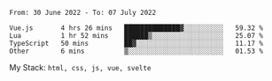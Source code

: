 <!--START_SECTION:waka-->

```text
From: 30 June 2022 - To: 07 July 2022

Vue.js       4 hrs 26 mins   ██████████████▓░░░░░░░░░░   59.32 %
Lua          1 hr 52 mins    ██████▒░░░░░░░░░░░░░░░░░░   25.07 %
TypeScript   50 mins         ██▓░░░░░░░░░░░░░░░░░░░░░░   11.17 %
Other        6 mins          ▒░░░░░░░░░░░░░░░░░░░░░░░░   01.53 %
```

<!--END_SECTION:waka-->
My Stack: `html, css, js, vue, svelte`
